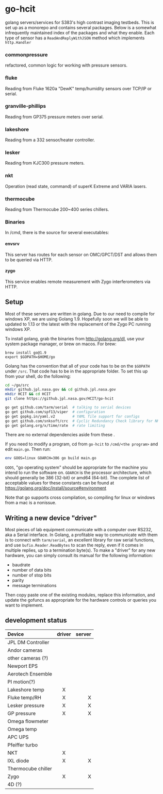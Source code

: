 # go-hcit
golang servers/services for S383's high contrast imaging testbeds.  This is set up as a monorepo and contains several packages.  Below is a somewhat infrequently maintained index of the packages and what they enable.  Each type of sensor has a `ReadAndReplyWithJSON` method which implements `http.Handler`

### commonpressure

refactored, common logic for working with pressure sensors.

### fluke

Reading from Fluke 1620a "DewK" temp/humidity sensors over TCP/IP or serial.

### granville-phillips

Reading from GP375 pressure meters over serial.

### lakeshore

Reading from a 332 sensor/heater controller.

### lesker

Reading from KJC300 pressure meters.

### nkt

Operation (read state, command) of superK Extreme and VARIA lasers.

### thermocube

Reading from Thermocube 200~400 series chillers.

### Binaries

In /cmd, there is the source for several executables:

#### envsrv

This server has routes for each sensor on OMC/GPCT/DST and allows them to be queried via HTTP.

#### zygo

This service enables remote measurement with Zygo interferometers via HTTP.


## Setup

Most of these servers are written in golang.  Due to our need to compile for windows XP, we are using Golang 1.9.  Hopefully soon we will be able to updated to 1.13 or the latest with the replacement of the Zygo PC running windows XP.

To install golang, grab the binaries from http://golang.org/dl, use your system package manager, or brew on macos.  For brew:

```
brew install go@1.9
export $GOPATH=$HOME/go
```

Golang has the convention that all of your code has to be on the `$GOPATH` under `/src`.  That code has to be in the appropriate folder.  To set this up from your shell, do the following:

```sh
cd ~/go/src
mkdir github.jpl.nasa.gov && cd github.jpl.nasa.gov
mkdir HCIT && cd HCIT
git clone https://github.jpl.nasa.gov/HCIT/go-hcit

go get github.com/tarm/serial  # talking to serial devices
go get github.com/spf13/viper  # configuration
go get gopkg.in/yaml.v2        # YAML file support for configs
go get github.com/snksoft/crc  # Cyclic Redundancy Check library for NKT devices
go get golang.org/x/time/rate  # rate limiting
```

There are no external dependencies aside from these .

If you need to modify a program, cd from `go-hcit` to `/cmd/<the program>` and edit `main.go`.  Then run:

```sh
env GOOS=linux GOARCH=386 go build main.go
```

`GOOS`, "go operating system" should be appropriate for the machine you intend to run the software on.  `GOARCH` is the processor architecture, which should generally be 386 (32-bit) or amd64 (64-bit).  The complete list of acceptable values for these constants can be found at https://golang.org/doc/install/source#environment

Note that go supports cross compilation, so compiling for linux or windows from a mac is a nonissue.


## Writing a new device "driver"

Most pieces of lab equipment communicate with a computer over RS232, aka a Serial interface.  In Golang, a profitable way to communicate with them is to connect with `tarm/serial`, an excellent library for raw serial functions, and use `bufio.Reader.ReadBytes` to scan the reply, even if it comes in multiple replies, up to a termination byte(s).  To make a "driver" for any new hardware, you can simply consult its manual for the following information:

- baudrate
- number of data bits
- number of stop bits
- parity
- message terminations

Then copy paste one of the existing modules, replace this information, and update the gofuncs as appropriate for the hardware controls or queries you want to implement.

## development status

| Device            | driver | server |
| :---              | :----: |  ---:  |
| JPL DM Controller |        |        |
| Andor cameras     |        |        |
| other cameras (?) |        |        |
| Newport EPS       |        |        |
| Aerotech Ensemble |        |        |
| PI motion(?)      |        |        |
| Lakeshore temp    |  X     |        |
| Fluke temp/RH     |  X     |  X     |
| Lesker pressure   |  X     |  X     |
| GP pressure       |  X     |  X     |
| Omega flowmeter   |        |        |
| Omega temp        |        |        |
| APC UPS           |        |        |
| Pfeiffer turbo    |        |        |
| NKT               |  X     |        |
| IXL diode         |  X     |  X     |
| Thermocube chiller|        |        |
| Zygo              |  X     | X      |
| 4D (?)            |        |        |
